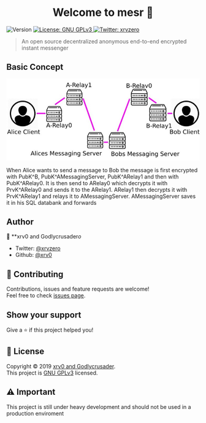 <h1 align="center">Welcome to mesr 👋</h1>
<p>
  <img alt="Version" src="https://img.shields.io/badge/version-0.1-blue.svg?cacheSeconds=2592000" />
  <a href="https://www.gnu.org/licenses/gpl-3.0.de.html" target="_blank">
    <img alt="License: GNU GPLv3" src="https://img.shields.io/badge/License-GNU GPLv3-yellow.svg" />
  </a>
  <a href="https://twitter.com/xrvzero" target="_blank">
    <img alt="Twitter: xrvzero" src="https://img.shields.io/twitter/follow/xrvzero.svg?style=social" />
  </a>
</p>

> An open source decentralized anonymous end-to-end encrypted instant messenger

## Basic Concept
<img src=network.jpg></img>

When Alice wants to send a message to Bob the message is first encrypted with PubK^B, PubK^AMessagingServer, PubK^ARelay1 and then with PubK^ARelay0.
It is then send to ARelay0 which decrypts it with PrvK^ARelay0 and sends it to the ARelay1. ARelay1 then decrypts it with PrvK^ARelay1 and relays it to AMessagingServer.
AMessagingServer saves it in his SQL databank and forwards 
## Author

👤 **xrv0 and Godlycrusader*o*

* Twitter: [@xrvzero](https://twitter.com/xrvzero)
* Github: [@xrv0](https://github.com/xrv0)

## 🤝 Contributing

Contributions, issues and feature requests are welcome!<br />Feel free to check [issues page](https://github.com/xrv0/mesr/issues).

## Show your support

Give a ⭐️ if this project helped you!

## 📝 License

Copyright © 2019 [xrv0 and Godlycrusader](https://github.com/xrv0).<br />
This project is [GNU GPLv3](https://www.gnu.org/licenses/gpl-3.0.de.html) licensed.

## ⚠️ Important

This project is still under heavy development and should not be used in a production enviroment
